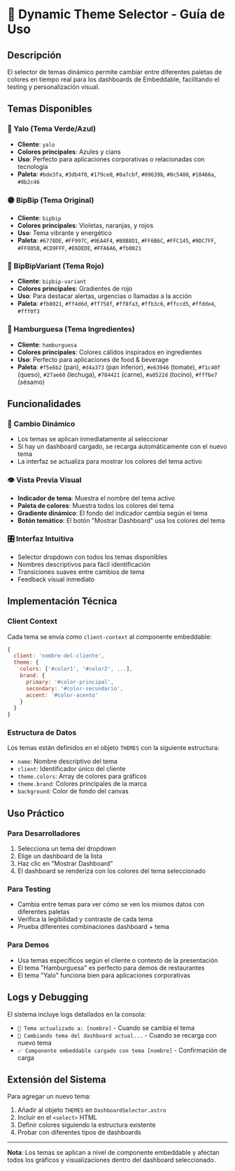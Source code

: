 # 🎨 Dynamic Theme Selector - Guía de Uso

## Descripción
El selector de temas dinámico permite cambiar entre diferentes paletas de colores en tiempo real para los dashboards de Embeddable, facilitando el testing y personalización visual.

## Temas Disponibles

### 🔵 Yalo (Tema Verde/Azul)
- **Cliente**: `yalo`
- **Colores principales**: Azules y cians
- **Uso**: Perfecto para aplicaciones corporativas o relacionadas con tecnología
- **Paleta**: `#bde3fa`, `#3db4f0`, `#179ce0`, `#0a7cbf`, `#09639b`, `#0c5480`, `#10466a`, `#0b2c46`

### 🟣 BipBip (Tema Original)
- **Cliente**: `bipbip`
- **Colores principales**: Violetas, naranjas, y rojos
- **Uso**: Tema vibrante y energético
- **Paleta**: `#6778DE`, `#FF997C`, `#9EA4F4`, `#B8B8D1`, `#FF6B6C`, `#FFC145`, `#9DC7FF`, `#FF805B`, `#CD9FFF`, `#E6DEDE`, `#FFA6A6`, `#fb0021`

### 🔴 BipBipVariant (Tema Rojo)
- **Cliente**: `bipbip-variant`
- **Colores principales**: Gradientes de rojo
- **Uso**: Para destacar alertas, urgencias o llamadas a la acción
- **Paleta**: `#fb0021`, `#ff4d6d`, `#ff758f`, `#ff8fa3`, `#ffb3c6`, `#ffccd5`, `#ffdde4`, `#fff0f3`

### 🍔 Hamburguesa (Tema Ingredientes)
- **Cliente**: `hamburguesa`
- **Colores principales**: Colores cálidos inspirados en ingredientes
- **Uso**: Perfecto para aplicaciones de food & beverage
- **Paleta**: `#f5e6b2` (pan), `#d4a373` (pan inferior), `#e63946` (tomate), `#f1c40f` (queso), `#27ae60` (lechuga), `#784421` (carne), `#a0522d` (tocino), `#fffbe7` (sésamo)

## Funcionalidades

### 🔄 Cambio Dinámico
- Los temas se aplican inmediatamente al seleccionar
- Si hay un dashboard cargado, se recarga automáticamente con el nuevo tema
- La interfaz se actualiza para mostrar los colores del tema activo

### 👁️ Vista Previa Visual
- **Indicador de tema**: Muestra el nombre del tema activo
- **Paleta de colores**: Muestra todos los colores del tema
- **Gradiente dinámico**: El fondo del indicador cambia según el tema
- **Botón temático**: El botón "Mostrar Dashboard" usa los colores del tema

### 🎛️ Interfaz Intuitiva
- Selector dropdown con todos los temas disponibles
- Nombres descriptivos para fácil identificación
- Transiciones suaves entre cambios de tema
- Feedback visual inmediato

## Implementación Técnica

### Client Context
Cada tema se envía como `client-context` al componente embeddable:

```javascript
{
  client: 'nombre-del-cliente',
  theme: {
    colors: ['#color1', '#color2', ...],
    brand: {
      primary: '#color-principal',
      secondary: '#color-secundario',
      accent: '#color-acento'
    }
  }
}
```

### Estructura de Datos
Los temas están definidos en el objeto `THEMES` con la siguiente estructura:
- `name`: Nombre descriptivo del tema
- `client`: Identificador único del cliente
- `theme.colors`: Array de colores para gráficos
- `theme.brand`: Colores principales de la marca
- `background`: Color de fondo del canvas

## Uso Práctico

### Para Desarrolladores
1. Selecciona un tema del dropdown
2. Elige un dashboard de la lista
3. Haz clic en "Mostrar Dashboard"
4. El dashboard se renderiza con los colores del tema seleccionado

### Para Testing
- Cambia entre temas para ver cómo se ven los mismos datos con diferentes paletas
- Verifica la legibilidad y contraste de cada tema
- Prueba diferentes combinaciones dashboard + tema

### Para Demos
- Usa temas específicos según el cliente o contexto de la presentación
- El tema "Hamburguesa" es perfecto para demos de restaurantes
- El tema "Yalo" funciona bien para aplicaciones corporativas

## Logs y Debugging

El sistema incluye logs detallados en la consola:
- `🎨 Tema actualizado a: [nombre]` - Cuando se cambia el tema
- `🔄 Cambiando tema del dashboard actual...` - Cuando se recarga con nuevo tema
- `✅ Componente embeddable cargado con tema [nombre]` - Confirmación de carga

## Extensión del Sistema

Para agregar un nuevo tema:

1. Añadir al objeto `THEMES` en `DashboardSelector.astro`
2. Incluir en el `<select>` HTML
3. Definir colores siguiendo la estructura existente
4. Probar con diferentes tipos de dashboards

---

**Nota**: Los temas se aplican a nivel de componente embeddable y afectan todos los gráficos y visualizaciones dentro del dashboard seleccionado.
